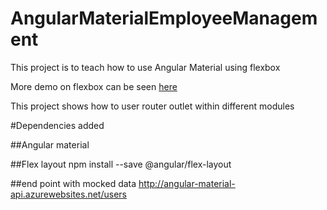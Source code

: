 # AngularMaterialEmployeeManagement
This project is to teach how to use Angular Material using flexbox

More demo on flexbox can be seen [here](https://tburleson-layouts-demos.firebaseapp.com/#/docs)

This project shows how to user router outlet within different modules

#Dependencies added

##Angular material

##Flex layout
    npm install --save @angular/flex-layout
    
##end point with mocked data
    http://angular-material-api.azurewebsites.net/users
